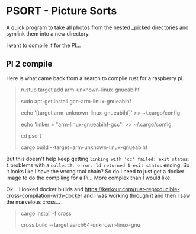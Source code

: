 PSORT - Picture Sorts
=====================

A quick program to take all photos from the nested _picked directories and symlink them into a new directory.

I want to compile if for the PI...

PI 2 compile
------------
Here is what came back from a search to compile rust for a raspberry pi.

> rustup target add arm-unknown-linux-gnueabihf
>
> sudo apt-get install gcc-arm-linux-gnueabihf
>
> echo '[target.arm-unknown-linux-gnueabihf]' >> ~/.cargo/config
> 
> echo 'linker = "arm-linux-gnueabihf-gcc"' >> ~/.cargo/config
>
> cd psort
>
> cargo build --target=arm-unknown-linux-gnueabihf


But this doesn't help keep getting `linking with 'cc' failed: exit status: 1` problems with a `collect2: error: ld returned 1 exit status` ending. So it looks like I have the wrong tool chain? So do I need to just get a docker image to do the compiling for a Pi... More complex than I would like.

Ok... I looked docker builds and https://kerkour.com/rust-reproducible-cross-compilation-with-docker and
I was working through it and then I saw the marvelous cross...

> cargo install -f cross
>
> cross build --target aarch64-unknown-linux-gnu
